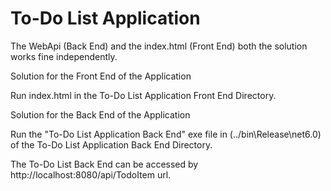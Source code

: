 # To-Do List Application

The WebApi (Back End) and the index.html (Front End) both the solution works fine independently.

Solution for the Front End of the Application

Run index.html in the To-Do List Application Front End Directory.

Solution for the Back End of the Application

Run the "To-Do List Application Back End" exe file in (../bin\Release\net6.0) of the To-Do List Application Back End Directory.

The To-Do List Back End can be accessed by http://localhost:8080/api/TodoItem url.

